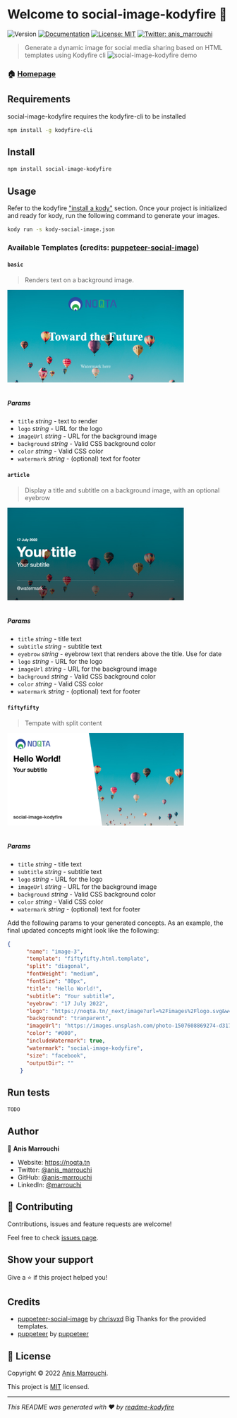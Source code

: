 # Welcome to social-image-kodyfire 👋
![Version](https://img.shields.io/badge/version-0.0.1-blue.svg?cacheSeconds=2592000)
[![Documentation](https://img.shields.io/badge/documentation-yes-brightgreen.svg)](https://github.com/nooqta/kodyfire#install-a-kody)
[![License: MIT](https://img.shields.io/badge/License-MIT-yellow.svg)](https://github.com/nooqta/kodyfire/blob/main/LICENSE)
[![Twitter: anis\_marrouchi](https://img.shields.io/twitter/follow/anis\_marrouchi.svg?style=social)](https://twitter.com/anis\_marrouchi)

> Generate a dynamic image for social media sharing based on HTML templates using Kodyfire cli
![social-image-kodyfire demo](assets/social-image-kodyfire.gif)
### 🏠 [Homepage](https://github.com/nooqta/kodyfire)

## Requirements

social-image-kodyfire requires the kodyfire-cli to be installed

```sh
npm install -g kodyfire-cli
```
## Install

```sh
npm install social-image-kodyfire
```

## Usage

Refer to the kodyfire ["install a kody"](https://github.com/nooqta/kodyfire#install-a-kody) section.
Once your project is initialized and ready for kody, run the following command to generate your images.
```sh
kody run -s kody-social-image.json
```
### Available Templates (credits: [puppeteer-social-image](https://github.com/chrisvxd/puppeteer-social-image))
#### `basic`

> Renders text on a background image.

<img style="margin-bottom: 16px;" src="assets/basic.png" width=400 />

##### Params

- `title` _string_ - text to render
- `logo` _string_ - URL for the logo
- `imageUrl` _string_ - URL for the background image
- `background` _string_ - Valid CSS background color
- `color` _string_ - Valid CSS color
- `watermark` _string_ - (optional) text for footer

#### `article`

> Display a title and subtitle on a background image, with an optional eyebrow

<img style="margin-bottom: 16px;" src="assets/article.png" width=400 />

##### Params

- `title` _string_ - title text
- `subtitle` _string_ - subtitle text
- `eyebrow` _string_ - eyebrow text that renders above the title. Use for date
- `logo` _string_ - URL for the logo
- `imageUrl` _string_ - URL for the background image
- `background` _string_ - Valid CSS background color
- `color` _string_ - Valid CSS color
- `watermark` _string_ - (optional) text for footer


#### `fiftyfifty`

> Tempate with split content

<img style="margin-bottom: 16px;" src="assets/fiftyfifty.png" width=400 />

##### Params

- `title` _string_ - title text
- `subtitle` _string_ - subtitle text
- `logo` _string_ - URL for the logo
- `imageUrl` _string_ - URL for the background image
- `background` _string_ - Valid CSS background color
- `color` _string_ - Valid CSS color
- `watermark` _string_ - (optional) text for footer


Add the following params to your generated concepts. As an example, the final updated concepts might look like the following:
```json
{
      "name": "image-3",
      "template": "fiftyfifty.html.template",
      "split": "diagonal",
      "fontWeight": "medium",
      "fontSize": "80px",
      "title": "Hello World!",
      "subtitle": "Your subtitle",
      "eyebrow": "17 July 2022",
      "logo": "https://noqta.tn/_next/image?url=%2Fimages%2Flogo.svg&w=256&q=75",
      "background": "tranparent",
      "imageUrl": "https://images.unsplash.com/photo-1507608869274-d3177c8bb4c7?w=1950&q=80",
      "color": "#000",
      "includeWatermark": true,
      "watermark": "social-image-kodyfire",
      "size": "facebook",
      "outputDir": ""
    }
```

## Run tests

```sh
TODO
```

## Author

👤 **Anis Marrouchi**

* Website: https://noqta.tn
* Twitter: [@anis\_marrouchi](https://twitter.com/anis\_marrouchi)
* GitHub: [@anis-marrouchi](https://github.com/anis-marrouchi)
* LinkedIn: [@marrouchi](https://linkedin.com/in/marrouchi)

## 🤝 Contributing

Contributions, issues and feature requests are welcome!

Feel free to check [issues page](https://github.com/anis-marrouchi/social-image-kodyfire/issues). 

## Show your support

Give a ⭐️ if this project helped you!

## Credits

- [puppeteer-social-image](https://github.com/chrisvxd/puppeteer-social-image) by [chrisvxd](https://github.com/chrisvxd) Big Thanks for the provided templates.
- [puppeteer](https://github.com/puppeteer/puppeteer) by [puppeteer](https://github.com/puppeteer)

## 📝 License

Copyright © 2022 [Anis Marrouchi](https://github.com/anis-marrouchi).

This project is [MIT](https://github.com/nooqta/kodyfire/blob/main/LICENSE) licensed.

***
_This README was generated with ❤️ by [readme-kodyfire](https://github.com/nooqta/readme-kodyfire)_
